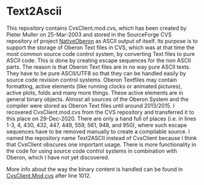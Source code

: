# Text2Ascii

This repository contains CvsClient.mod.cvs, which has been created by Pieter Muller on 25-Mar-2003 and stored in the SourceForge CVS repository of project [NativeOberon](https://sourceforge.net/projects/nativeoberon/) as ASCII output of itself. Its purpose is to support the storage of Oberon Text files in CVS, which was at that time the most common source code control system, by converting Text files to pure ASCII code. This is done by creating escape sequences for the non ASCII parts. The reason is that Oberon Text files are in no way pure ASCII texts. They have to be pure ASCII/UTF8 so that they can be handled easily by source code revision control systems. Oberon Textfiles may contain formatting, active elements (like running clocks or animated pictures), active plots, folds and many more things. These active elements are in general binary objects. Almost all sources of the Oberon System and the compiler were stored as Oberon Text files until around 2013/2015. I recovered CvsClient.mod.cvs from the CVS repository and transferred it to this place on 29-Dec-2020. There are only a hand full of places (i.e. in lines 1-3, 4, 430, 432, 447, 449, 559, 561, 948, and 950), where such escape sequences have to be removed manually to create a compilable source. I named the repository name Text2ASCII instead of CvsClient because I think that CvsClient obscures one important usage. There is more functionality in the code for using source code control systems in combination with Oberon, which I have not yet discovered.

More info about the way the binary content is handled can be found in [CvsClient.Mod.cvs](https://github.com/btreut/Text2Ascii/blob/552be57e2324d2feb634ec2d930480953a6d2e29/CvsClient.Mod.cvs#L1012) after line 1012.
